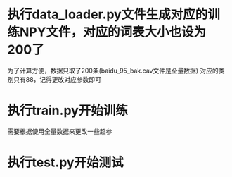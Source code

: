 # 执行data_loader.py文件生成对应的训练NPY文件，对应的词表大小也设为200了
为了计算方便，数据只取了200条(baidu_95_bak.cav文件是全量数据)
对应的类别只有88，记得更改对应参数即可


# 执行train.py开始训练
需要根据使用全量数据来更改一些超参


# 执行test.py开始测试